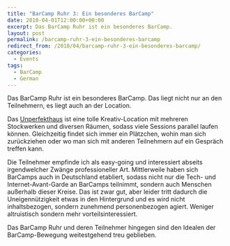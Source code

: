 ```yaml
---
title: "BarCamp Ruhr 3: Ein besonderes BarCamp"
date: 2010-04-01T12:00:00+00:00
excerpt: Das BarCamp Ruhr ist ein besonderes BarCamp.
layout: post
permalink: /barcamp-ruhr-3-ein-besonderes-barcamp
redirect_from: /2010/04/barcamp-ruhr-3-ein-besonderes-barcamp/
categories:
  - Events
tags:
  - BarCamp
  - German
---
```

Das BarCamp Ruhr ist ein besonderes BarCamp. Das liegt nicht nur an den Teilnehmern, es liegt auch an der Location.

Das [Unperfekthaus](https://www.unperfekthaus.de/) ist eine tolle Kreativ-Location mit mehreren Stockwerken und diversen Räumen, sodass viele Sessions parallel laufen können. Gleichzeitig findet sich immer ein Plätzchen, wohin man sich zurückziehen oder wo man sich mit anderen Teilnehmern auf ein Gespräch treffen kann.

Die Teilnehmer empfinde ich als easy-going und interessiert abseits irgendwelcher Zwänge professioneller Art. Mittlerweile haben sich BarCamps auch in Deutschland etabliert, sodass nicht nur die Tech- und Internet-Avant-Garde an BarCamps teilnimmt, sondern auch Menschen außerhalb dieser Kreise. Das ist zwar gut, aber leider tritt dadurch die Uneigennützigkeit etwas in den Hintergrund und es wird nicht inhaltsbezogen, sondern zunehmend personenbezogen agiert. Weniger altruistisch sondern mehr vorteilsinteressiert.

Das BarCamp Ruhr und deren Teilnehmer hingegen sind den Idealen der BarCamp-Bewegung weitestgehend treu geblieben.